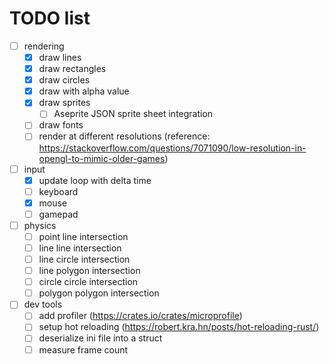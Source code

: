 # TODO list

- [ ] rendering
  - [x] draw lines
  - [x] draw rectangles
  - [x] draw circles
  - [x] draw with alpha value
  - [x] draw sprites
    - [ ] Aseprite JSON sprite sheet integration
  - [ ] draw fonts
  - [ ] render at different resolutions (reference: https://stackoverflow.com/questions/7071090/low-resolution-in-opengl-to-mimic-older-games)

- [ ] input
  - [x] update loop with delta time
  - [ ] keyboard
  - [x] mouse
  - [ ] gamepad

- [ ] physics
  - [ ] point line intersection
  - [ ] line line intersection
  - [ ] line circle intersection
  - [ ] line polygon intersection
  - [ ] circle circle intersection
  - [ ] polygon polygon intersection

- [ ] dev tools
  - [ ] add profiler (https://crates.io/crates/microprofile)
  - [ ] setup hot reloading (https://robert.kra.hn/posts/hot-reloading-rust/)
  - [ ] deserialize ini file into a struct
  - [ ] measure frame count
